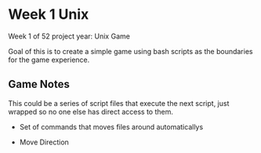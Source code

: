 # Week 1 Unix
Week 1 of 52 project year: Unix Game

Goal of this is to create a simple game using bash scripts as the boundaries for the game experience.  

## Game Notes

This could be a series of script files that execute the next script, just wrapped so no one else has direct access to them.  

- Set of commands that moves files around automaticallys

- Move Direction


